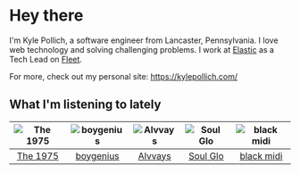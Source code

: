 # Hey there


I'm Kyle Pollich, a software engineer from Lancaster, Pennsylvania. I love web technology and solving challenging problems.
I work at [Elastic](https://www.elastic.co/) as a Tech Lead on [Fleet](https://www.elastic.co/guide/en/fleet/current/fleet-overview.html).

For more, check out my personal site: https://kylepollich.com/

## What I'm listening to lately

<!-- begin artists -->
  |![The 1975](https://i.scdn.co/image/ab6761610000f17889348336354096fd4e36ca73)|![boygenius](https://i.scdn.co/image/ab6761610000f1781a6373c01e8b86e289859f57)|![Alvvays](https://i.scdn.co/image/ab6761610000f178a24052fe3c780cb8ca6e69c6)|![Soul Glo](https://i.scdn.co/image/ab6761610000f1789a277645bcc34a7b96d00add)|![black midi](https://i.scdn.co/image/ab6761610000f178069ff978752054a7e015daab)|
  |:---:|:---:|:---:|:---:|:---:|
  |[The 1975](https://open.spotify.com/artist/3mIj9lX2MWuHmhNCA7LSCW)|[boygenius](https://open.spotify.com/artist/1hLiboQ98IQWhpKeP9vRFw)|[Alvvays](https://open.spotify.com/artist/3kzwYV3OCB010YfXMF0Avt)|[Soul Glo](https://open.spotify.com/artist/0mWrp0C4ShdOjs7P29Gzan)|[black midi](https://open.spotify.com/artist/7Hvq85OU8T7Hsd63zNBwaL)|
<!-- end artists -->
